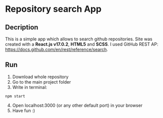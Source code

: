 # Repository search App

## Decription
This is a simple app which allows to search github repositories. Site was created with a **React.js v17.0.2**, **HTML5** and **SCSS**. I used GitHub REST AP: https://docs.github.com/en/rest/reference/search.

## Run
1. Download whole repository 
2. Go to the main project folder
3. Write  in terminal:
```
npm start
```
4. Open localhost:3000 (or any other default port) in your browser
5. Have fun :)

